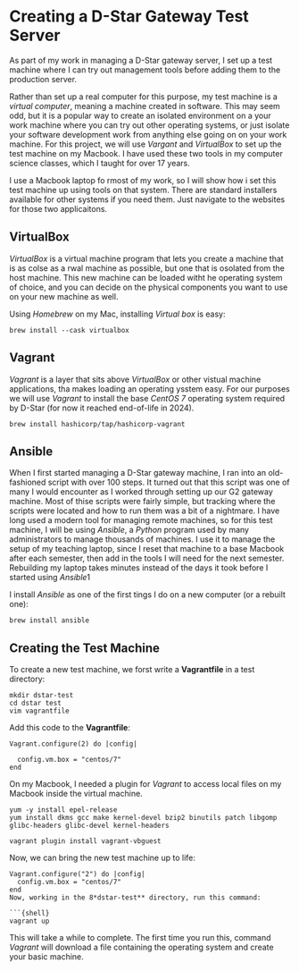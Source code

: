 # Creating a D-Star Gateway Test Server

As part of my work in managing a D-Star gateway server, I set up a test machine
where I can try out management tools before adding them to the production
server. 

Rather than set up a real computer for this purpose, my test machine is a
*virtual computer*, meaning a machine created in software. This may seem odd,
but it is a popular way to create an isolated environment on a your work
machine where you can try out other operating systems, or just isolate your
software development work from anything else going on on your work machine. For
this project, we will use *Vargant* and *VirtualBox* to set up the test machine
on my Macbook. I have used these two tools in my computer science classes,
which I taught for over 17 years. 

I use a Macbook laptop fo rmost of my work, so I will show how i set this test
machine up using tools on that system. There are standard installers available
for other systems if you need them. Just navigate to the websites for those two
applicaitons.

## VirtualBox

*VirtualBox* is a virtual machine program that lets you create a machine that
is as colse as a rwal machine as possible, but one that is osolated from the
host machine. This new machine can be loaded witht he operating system of
choice, and you can decide on the physical components you want to use on your
new machine as well. 

Using *Homebrew* on my Mac, installing *Virtual box* is easy:

```{shell}
brew install --cask virtualbox
```

## Vagrant

*Vagrant* is a layer that sits above *VirtualBox* or other vistual machine
applications, tha makes loading an operating ysstem easy. For our purposes we
will use *Vagrant* to install the base *CentOS 7* operating system required by
D-Star (for now it reached end-of-life in 2024).

```{shell}
brew install hashicorp/tap/hashicorp-vagrant
```

## Ansible

When I first started managing a D-Star gateway machine, I ran into an
old-fashioned script with over 100 steps. It turned out that this script was
one of many I would encounter as I worked through setting up our G2 gateway
machine. Most of thise scripts were fairly simple, but tracking where the
scripts were located and how to run them was a bit of a nightmare. I have long
used a modern tool for managing remote machines, so for this test machine, I
will be using *Ansible*, a *Python* program used by many administrators to
manage thousands of machines. I use it to manage the setup of my teaching
laptop, since I reset that machine to a base Macbook after each semester, then
add in the tools I will need for the next semester. Rebuilding my laptop takes
minutes instead of the days it took before I started using *Ansible*1

I install *Ansible* as one of the first tings I do on a new computer (or a
rebuilt one):

```{shell}
brew install ansible
```

## Creating the Test Machine

To create a new test machine, we forst write a **Vagrantfile** in a test
directory:

```{shell}
mkdir dstar-test
cd dstar test
vim vagrantfile
```

Add this code to the **Vagrantfile**:

```{text}
Vagrant.configure(2) do |config|

  config.vm.box = "centos/7"
end
```

On my Macbook, I needed a plugin for *Vagrant* to access local files on my
Macbook inside the virtual machine. 

```{shell}
yum -y install epel-release
yum install dkms gcc make kernel-devel bzip2 binutils patch libgomp glibc-headers glibc-devel kernel-headers

vagrant plugin install vagrant-vbguest
```

Now, we can bring the new test machine up to life:

```{shell}
Vagrant.configure("2") do |config|
  config.vm.box = "centos/7"
end
Now, working in the 8*dstar-test** directory, run this command:

```{shell}
vagrant up
```

This will take a while to complete. The first time you run this, command
*Vagrant* will download a file containing the operating system and create your
basic machine. 
